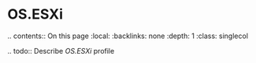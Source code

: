 

# OS.ESXi

.. contents:: On this page
    :local:
    :backlinks: none
    :depth: 1
    :class: singlecol

.. todo::
    Describe *OS.ESXi* profile

